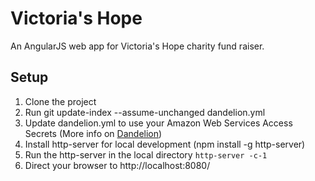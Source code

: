 Victoria's Hope
===============

An AngularJS web app for Victoria's Hope charity fund raiser.

Setup
-----

1. Clone the project
2. Run git update-index --assume-unchanged dandelion.yml
3. Update dandelion.yml to use your Amazon Web Services Access Secrets (More info on [Dandelion](https://github.com/scttnlsn/dandelion))
4. Install http-server for local development (npm install -g http-server)
5. Run the http-server in the local directory `http-server -c-1`
6. Direct your browser to http://localhost:8080/


